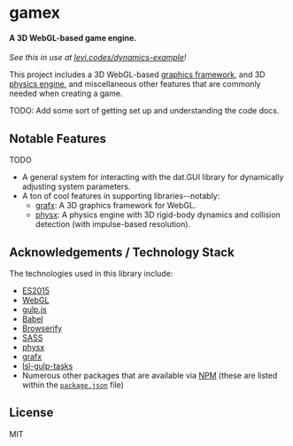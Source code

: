 # gamex

#### A 3D WebGL-based game engine.

_See this in use at [levi.codes/dynamics-example][demo]!_

This project includes a 3D WebGL-based [graphics framework][grafx], and 3D [physics engine][physx], 
and miscellaneous other features that are commonly needed when creating a game.

TODO: Add some sort of getting set up and understanding the code docs.

## Notable Features

TODO
- A general system for interacting with the dat.GUI library for dynamically adjusting system
  parameters.
- A ton of cool features in supporting libraries--notably:
  - [grafx][grafx]: A 3D graphics framework for WebGL.
  - [physx][physx]: A physics engine with 3D rigid-body dynamics and collision detection (with
    impulse-based resolution).

## Acknowledgements / Technology Stack

The technologies used in this library include:

- [ES2015][es2015]
- [WebGL][webgl]
- [gulp.js][gulp]
- [Babel][babel]
- [Browserify][browserify]
- [SASS][sass]
- [physx][physx]
- [grafx][grafx]
- [lsl-gulp-tasks][lsl-gulp-tasks]
- Numerous other packages that are available via [NPM][npm] (these are listed within the
  [`package.json`](./package.json) file)

## License

MIT

[demo]: http://levi.codes/dynamics-example

[grafx]: https://github.com/levilindsey/grafx
[physx]: https://github.com/levilindsey/physx
[animatex]: https://github.com/levilindsey/animatex

[es2015]: http://www.ecma-international.org/ecma-262/6.0/
[webgl]: https://developer.mozilla.org/en-US/docs/Web/API/WebGL_API
[node]: http://nodejs.org/
[babel]: https://babeljs.io/
[browserify]: http://browserify.org/
[gulp]: http://gulpjs.com/
[sass]: http://sass-lang.com/
[jasmine]: http://jasmine.github.io/
[karma]: https://karma-runner.github.io/1.0/index.html
[lsl-gulp-tasks]: https://github.com/levilindsey/lsl-gulp-tasks
[npm]: http://npmjs.org/
